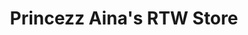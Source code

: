 ---
title: "Princezz Aina's RTW Store"
url: /tacloban-city/princezz-ainas-rtw-store/
shop: clothes
---